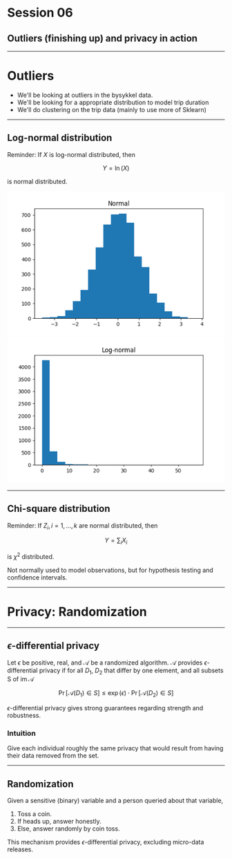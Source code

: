 # Session 06

## Outliers (finishing up) and privacy in action

---

# Outliers

- We'll be looking at outliers in the bysykkel data. 
- We'll be looking for a appropriate distribution to model trip
  duration
- We'll do clustering on the trip data (mainly to use more of Sklearn)

---

## Log-normal distribution

Reminder: If $X$ is log-normal distributed, then

$$Y = \operatorname{ln}(X)$$

is normal distributed.

![](img/norm.png)
![](img/log_norm.png)

---

## Chi-square distribution

Reminder: If $Z_i, i = 1,\ldots,k$ are normal distributed, then

$$Y = \sum_i X_i$$

is $\chi^2$ distributed.

Not normally used to model observations, but for hypothesis testing
and confidence intervals.

---

# Privacy: Randomization

---


## $\epsilon$-differential privacy

Let $\epsilon$ be positive, real, and $\mathcal{A}$ be a randomized
algorithm. $\mathcal{A}$ provides $\epsilon$-differential privacy if
for all $D_1$, $D_2$ that differ by one element, and all subsets S of
$\operatorname{im}\mathcal{A}$

$$\operatorname{Pr}[\mathcal{A}(D_1) \in S] \leq 
\operatorname{exp}(\epsilon) \cdot
\operatorname{Pr}[\mathcal{A}(D_2) \in S] $$

$\epsilon$-differential privacy gives strong guarantees regarding
strength and robustness.

### Intuition

Give each individual roughly the same privacy that would
result from having their data removed from the set.

---

## Randomization

Given a sensitive (binary) variable and a person queried about that
variable,

1. Toss a coin.
2. If heads up, answer honestly.
3. Else, answer randomly by coin toss.

This mechanism provides $\epsilon$-differential privacy, excluding
micro-data releases.
